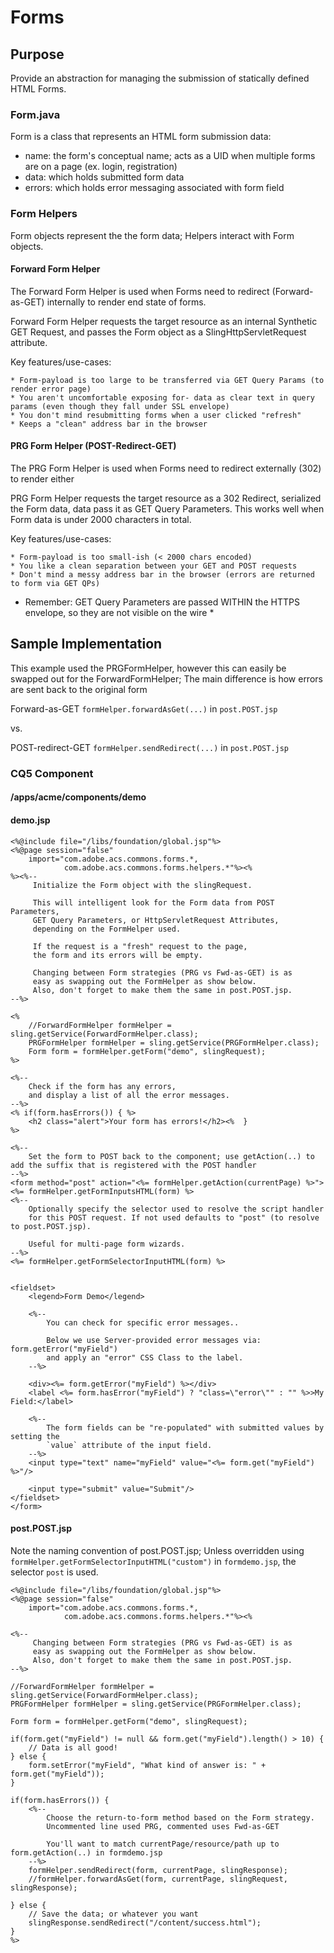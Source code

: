 # Forms

## Purpose

Provide an abstraction for managing the submission of statically defined HTML Forms.

### Form.java

Form is a class that represents an HTML form submission data:

* name: the form's conceptual name; acts as a UID when multiple forms are on a page (ex. login, registration)
* data: which holds submitted form data
* errors: which holds error messaging associated with form field

### Form Helpers

Form objects represent the the form data; Helpers interact with Form objects.

#### Forward Form Helper

The Forward Form Helper is used when Forms need to redirect (Forward-as-GET) internally to render end state of forms.

Forward Form Helper requests the target resource as an internal Synthetic GET Request, and passes the Form object as a SlingHttpServletRequest attribute.

Key features/use-cases:

    * Form-payload is too large to be transferred via GET Query Params (to render error page)
    * You aren't uncomfortable exposing for- data as clear text in query params (even though they fall under SSL envelope)
    * You don't mind resubmitting forms when a user clicked "refresh"
    * Keeps a "clean" address bar in the browser

#### PRG Form Helper (POST-Redirect-GET)

The PRG Form Helper is used when Forms need to redirect externally (302) to render either

PRG Form Helper requests the target resource as a 302 Redirect, serialized the Form data, data pass it as GET Query Parameters. This works well when Form data is under 2000 characters in total.

Key features/use-cases:

    * Form-payload is too small-ish (< 2000 chars encoded)
    * You like a clean separation between your GET and POST requests
    * Don't mind a messy address bar in the browser (errors are returned to form via GET QPs)

* Remember: GET Query Parameters are passed WITHIN the HTTPS envelope, so they are not visible on the wire *

## Sample Implementation

This example used the PRGFormHelper, however this can easily be swapped out for the ForwardFormHelper;
The main difference is how errors are sent back to the original form

Forward-as-GET
    `formHelper.forwardAsGet(...)` in `post.POST.jsp`

vs.

POST-redirect-GET
    `formHelper.sendRedirect(...)` in `post.POST.jsp`

### CQ5 Component

#### /apps/acme/components/demo

#### demo.jsp

    <%@include file="/libs/foundation/global.jsp"%>
    <%@page session="false"
        import="com.adobe.acs.commons.forms.*,
                com.adobe.acs.commons.forms.helpers.*"%><%
    %><%--
    	 Initialize the Form object with the slingRequest.

    	 This will intelligent look for the Form data from POST Parameters,
    	 GET Query Parameters, or HttpServletRequest Attributes,
    	 depending on the FormHelper used.

    	 If the request is a "fresh" request to the page,
    	 the form and its errors will be empty.

         Changing between Form strategies (PRG vs Fwd-as-GET) is as
         easy as swapping out the FormHelper as show below.
         Also, don't forget to make them the same in post.POST.jsp.
    --%>

    <%
        //ForwardFormHelper formHelper = sling.getService(ForwardFormHelper.class);
        PRGFormHelper formHelper = sling.getService(PRGFormHelper.class);
    	Form form = formHelper.getForm("demo", slingRequest);
    %>

    <%--
    	Check if the form has any errors,
    	and display a list of all the error messages.
    --%>
    <% if(form.hasErrors()) { %>
    	<h2 class="alert">Your form has errors!</h2><%	}
    %>

    <%--
    	Set the form to POST back to the component; use getAction(..) to add the suffix that is registered with the POST handler
    --%>
    <form method="post" action="<%= formHelper.getAction(currentPage) %>">
    <%= formHelper.getFormInputsHTML(form) %>
    <%--
        Optionally specify the selector used to resolve the script handler
        for this POST request. If not used defaults to "post" (to resolve to post.POST.jsp).

        Useful for multi-page form wizards.
    --%>
    <%= formHelper.getFormSelectorInputHTML(form) %>


    <fieldset>
    	<legend>Form Demo</legend>

    	<%--
    	    You can check for specific error messages..

            Below we use Server-provided error messages via: form.getError("myField")
        	and apply an "error" CSS Class to the label.
    	--%>

        <div><%= form.getError("myField") %></div>
    	<label <%= form.hasError("myField") ? "class=\"error\"" : "" %>>My Field:</label>

    	<%--
    		The form fields can be "re-populated" with submitted values by setting the
            `value` attribute of the input field.
    	--%>
    	<input type="text" name="myField" value="<%= form.get("myField") %>"/>

    	<input type="submit" value="Submit"/>
    </fieldset>
    </form>


#### post.POST.jsp

Note the naming convention of post.POST.jsp; Unless overridden using `formHelper.getFormSelectorInputHTML("custom")`
in `formdemo.jsp`, the selector `post` is used.

    <%@include file="/libs/foundation/global.jsp"%>
    <%@page session="false"
        import="com.adobe.acs.commons.forms.*,
    	    	com.adobe.acs.commons.forms.helpers.*"%><%

    <%--
         Changing between Form strategies (PRG vs Fwd-as-GET) is as
         easy as swapping out the FormHelper as show below.
         Also, don't forget to make them the same in post.POST.jsp.
    --%>

    //ForwardFormHelper formHelper = sling.getService(ForwardFormHelper.class);
	PRGFormHelper formHelper = sling.getService(PRGFormHelper.class);

    Form form = formHelper.getForm("demo", slingRequest);

	if(form.get("myField") != null && form.get("myField").length() > 10) {
    	// Data is all good!
    } else {
        form.setError("myField", "What kind of answer is: " + form.get("myField"));
    }

    if(form.hasErrors()) {
        <%--
            Choose the return-to-form method based on the Form strategy.
            Uncommented line used PRG, commented uses Fwd-as-GET

            You'll want to match currentPage/resource/path up to form.getAction(..) in formdemo.jsp
        --%>
        formHelper.sendRedirect(form, currentPage, slingResponse);
        //formHelper.forwardAsGet(form, currentPage, slingRequest, slingResponse);

    } else {
		// Save the data; or whatever you want
        slingResponse.sendRedirect("/content/success.html");
    }
    %>